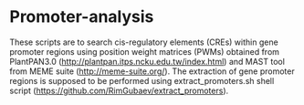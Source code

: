 # Promoter-analysis
  These scripts are to search cis-regulatory elements (CREs) within gene promoter regions using position weight matrices (PWMs) obtained from PlantPAN3.0 (http://plantpan.itps.ncku.edu.tw/index.html) and MAST tool from MEME suite (http://meme-suite.org/). The extraction of gene promoter regions is supposed to be performed using extract_promoters.sh shell script (https://github.com/RimGubaev/extract_promoters).
